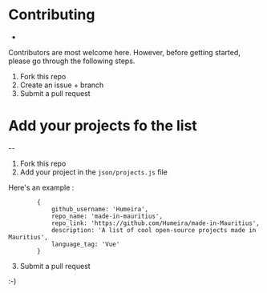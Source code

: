 # Contributing
-
Contributors are most welcome here. However, before getting started, please go through the following steps.

1. Fork this repo
2. Create an issue + branch
3. Submit a pull request


# Add your projects fo the list
--

1. Fork this repo
2. Add your project in the `json/projects.js` file

Here's an example :

```
        {
            github_username: 'Humeira',
            repo_name: 'made-in-mauritius',
            repo_link: 'https://github.com/Humeira/made-in-Mauritius',
            description: 'A list of cool open-source projects made in Mauritius',
            language_tag: 'Vue'
        }
```

3. Submit a pull request

:-)
